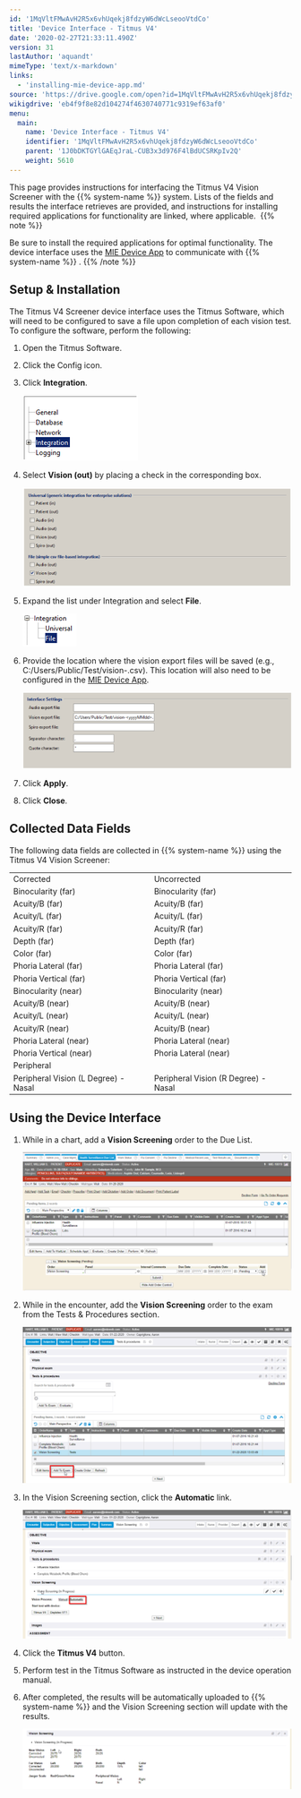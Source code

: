 ```yaml
---
id: '1MqVltFMwAvH2R5x6vhUqekj8fdzyW6dWcLseooVtdCo'
title: 'Device Interface - Titmus V4'
date: '2020-02-27T21:33:11.490Z'
version: 31
lastAuthor: 'aquandt'
mimeType: 'text/x-markdown'
links:
  - 'installing-mie-device-app.md'
source: 'https://drive.google.com/open?id=1MqVltFMwAvH2R5x6vhUqekj8fdzyW6dWcLseooVtdCo'
wikigdrive: 'eb4f9f8e82d104274f4630740771c9319ef63af0'
menu:
  main:
    name: 'Device Interface - Titmus V4'
    identifier: '1MqVltFMwAvH2R5x6vhUqekj8fdzyW6dWcLseooVtdCo'
    parent: '1J0bDKTGYlGAEqJraL-CUB3x3d976F4lBdUCSRKpIv2Q'
    weight: 5610
---
```

This page provides instructions for interfacing the Titmus V4 Vision Screener with the {{% system-name %}} system. Lists of the fields and results the interface retrieves are provided, and instructions for installing required applications for functionality are linked, where applicable. 
{{% note %}}

Be sure to install the required applications for optimal functionality. The device interface uses the [MIE Device App](installing-mie-device-app.md) to communicate with {{% system-name %}} .
{{% /note %}}

## **Setup & Installation**

The Titmus V4 Screener device interface uses the Titmus Software, which will need to be configured to save a file upon completion of each vision test. To configure the software, perform the following:
1. Open the Titmus Software.



2. Click the Config icon.



3. Click <strong>Integration</strong>.

   <img src="device-interface-titmus-v4.assets/10000201000000CE000000757D326B7F6BC2F739.png" />



4. Select <strong>Vision (out)</strong> by placing a check in the corresponding box.

   <img src="device-interface-titmus-v4.assets/1000020100000275000000E92508D3A33921B216.png" />



5. Expand the list under Integration and select <strong>File</strong>.

   <img src="device-interface-titmus-v4.assets/10000201000000600000003B654308811D757B2A.png" />



6. Provide the location where the vision export files will be saved (e.g., C:/Users/Public/Test/vision-.csv). This location will also need to be configured in the [MIE Device App](installing-mie-device-app.md).

   <img src="device-interface-titmus-v4.assets/1000020100000272000000B2A738F13479EE77B2.png" />



7. Click <strong>Apply</strong>.



8. Click <strong>Close</strong>.

## **Collected Data Fields**

The following data fields are collected in {{% system-name %}} using the Titmus V4 Vision Screener:

<table>
<tr>
<td>Corrected</td>
<td>Uncorrected</td>
</tr>
<tr>
<td>Binocularity (far)</td>
<td>Binocularity (far)</td>
</tr>
<tr>
<td>Acuity/B (far)</td>
<td>Acuity/B (far)</td>
</tr>
<tr>
<td>Acuity/L (far)</td>
<td>Acuity/L (far)</td>
</tr>
<tr>
<td>Acuity/R (far)</td>
<td>Acuity/R (far)</td>
</tr>
<tr>
<td>Depth (far)</td>
<td>Depth (far)</td>
</tr>
<tr>
<td>Color (far)</td>
<td>Color (far)</td>
</tr>
<tr>
<td>Phoria Lateral (far)</td>
<td>Phoria Lateral (far)</td>
</tr>
<tr>
<td>Phoria Vertical (far)</td>
<td>Phoria Vertical (far)</td>
</tr>
<tr>
<td>Binocularity (near)</td>
<td>Binocularity (near)</td>
</tr>
<tr>
<td>Acuity/B (near)</td>
<td>Acuity/B (near)</td>
</tr>
<tr>
<td>Acuity/L (near)</td>
<td>Acuity/L (near)</td>
</tr>
<tr>
<td>Acuity/R (near)</td>
<td>Acuity/B (near)</td>
</tr>
<tr>
<td>Phoria Lateral (near)</td>
<td>Phoria Lateral (near)</td>
</tr>
<tr>
<td>Phoria Vertical (near)</td>
<td>Phoria Lateral (near)</td>
</tr>
<tr>
<td>Peripheral</td>
</tr>
<tr>
<td>Peripheral Vision (L Degree) - Nasal</td>
<td>Peripheral Vision (R Degree) - Nasal</td>
</tr>

</table>

## **Using the Device Interface**

1. While in a chart, add a <strong>Vision Screening</strong> order to the Due List.

   <img src="device-interface-titmus-v4.assets/10000201000004F20000028C9E796BAFEFAE8C2A.png" />



2. While in the encounter, add the <strong>Vision Screening</strong> order to the exam from the Tests & Procedures section.

   <img src="device-interface-titmus-v4.assets/10000000000004F3000002E28602EAC9A8666CCC.png" />



3. In the Vision Screening section, click the <strong>Automatic</strong> link.

   <img src="device-interface-titmus-v4.assets/10000000000004F70000025F1EE7EE0304C425C6.png" />



4. Click the <strong>Titmus V4</strong> button.



5. Perform test in the Titmus Software as instructed in the device operation manual.



6. After completed, the results will be automatically uploaded to {{% system-name %}} and the Vision Screening section will update with the results.

   <img src="device-interface-titmus-v4.assets/10000000000004DF0000011A58E1C501F4858C5C.png" />
